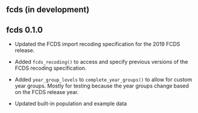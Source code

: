 ## fcds (in development)

## fcds 0.1.0

* Updated the FCDS import recoding specification for the 2019 FCDS release.

* Added `fcds_recoding()` to access and specify previous versions of the FCDS
  recoding specification.

* Added `year_group_levels` to `complete_year_groups()` to allow for custom
  year groups. Mostly for testing because the year groups change based on the
  FCDS release year.
  
* Updated built-in population and example data
